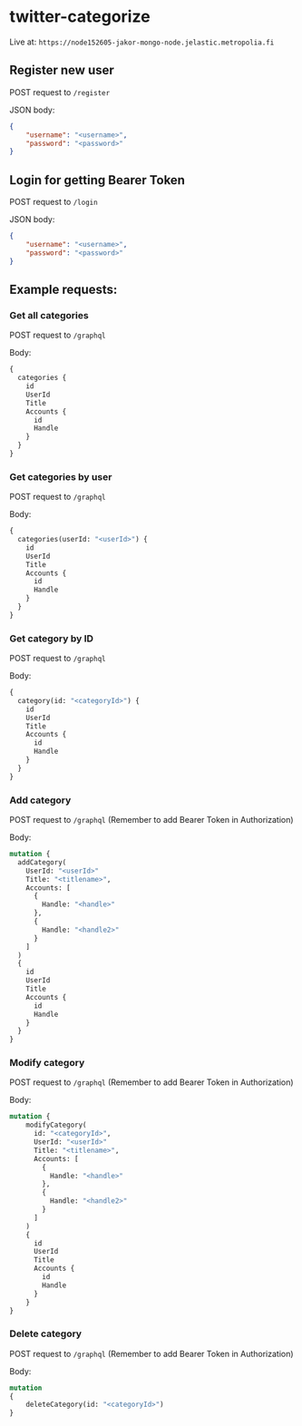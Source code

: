 # twitter-categorize

Live at: `https://node152605-jakor-mongo-node.jelastic.metropolia.fi`


## Register new user

POST request to `/register`

JSON body:
```json
{
    "username": "<username>",
    "password": "<password>"
}
```

## Login for getting Bearer Token
    
POST request to `/login`

JSON body:
```json
{
    "username": "<username>",
    "password": "<password>"
}
```


## Example requests:

### Get all categories

POST request to `/graphql`

Body:
```graphql
{
  categories {
    id
    UserId
    Title
    Accounts {
      id
      Handle
    }
  }
}
```

### Get categories by user

POST request to `/graphql`

Body:
```graphql
{
  categories(userId: "<userId>") {
    id
    UserId
    Title
    Accounts {
      id
      Handle
    }
  }
}
```

### Get category by ID

POST request to `/graphql`

Body:
```graphql
{
  category(id: "<categoryId>") {
    id
    UserId
    Title
    Accounts {
      id
      Handle
    }
  }
}
```

### Add category 

POST request to `/graphql` (Remember to add Bearer Token in Authorization)

Body:
```graphql
mutation {
  addCategory(
    UserId: "<userId>"
    Title: "<titlename>",
    Accounts: [
      {
        Handle: "<handle>"
      },
      {
        Handle: "<handle2>"
      }
    ]
  )
  {
    id
    UserId
    Title
    Accounts {
      id
      Handle
    }
  }
}
```

### Modify category

POST request to `/graphql` (Remember to add Bearer Token in Authorization)

Body:
```graphql
mutation {
    modifyCategory(    
      id: "<categoryId>",
      UserId: "<userId>"
      Title: "<titlename>",
      Accounts: [
        {
          Handle: "<handle>"
        },
        {
          Handle: "<handle2>"
        }
      ]
    )
    {
      id
      UserId
      Title
      Accounts {
        id
        Handle
      }
    }
}
```

### Delete category

POST request to `/graphql` (Remember to add Bearer Token in Authorization)

Body:
```graphql
mutation
{
	deleteCategory(id: "<categoryId>")
}
```